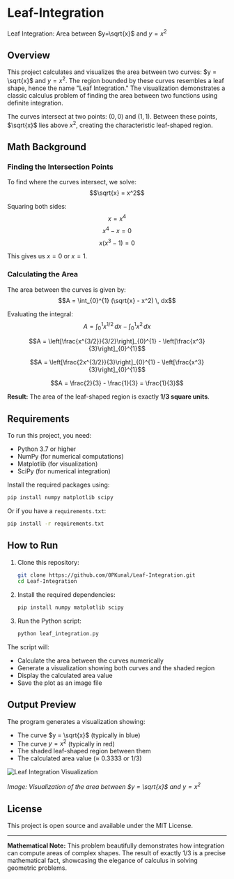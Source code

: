 # Leaf-Integration

Leaf Integration: Area between $y=\sqrt{x}$ and $y=x^2$

## Overview

This project calculates and visualizes the area between two curves: $y = \sqrt{x}$ and $y = x^2$. The region bounded by these curves resembles a leaf shape, hence the name "Leaf Integration." The visualization demonstrates a classic calculus problem of finding the area between two functions using definite integration.

The curves intersect at two points: $(0, 0)$ and $(1, 1)$. Between these points, $\sqrt{x}$ lies above $x^2$, creating the characteristic leaf-shaped region.

## Math Background

### Finding the Intersection Points

To find where the curves intersect, we solve:
$$\sqrt{x} = x^2$$

Squaring both sides:
$$x = x^4$$
$$x^4 - x = 0$$
$$x(x^3 - 1) = 0$$

This gives us $x = 0$ or $x = 1$.

### Calculating the Area

The area between the curves is given by:
$$A = \int_{0}^{1} (\sqrt{x} - x^2) \, dx$$

Evaluating the integral:
$$A = \int_{0}^{1} x^{1/2} \, dx - \int_{0}^{1} x^2 \, dx$$

$$A = \left[\frac{x^{3/2}}{3/2}\right]_{0}^{1} - \left[\frac{x^3}{3}\right]_{0}^{1}$$

$$A = \left[\frac{2x^{3/2}}{3}\right]_{0}^{1} - \left[\frac{x^3}{3}\right]_{0}^{1}$$

$$A = \frac{2}{3} - \frac{1}{3} = \frac{1}{3}$$

**Result:** The area of the leaf-shaped region is exactly **1/3 square units**.

## Requirements

To run this project, you need:

- Python 3.7 or higher
- NumPy (for numerical computations)
- Matplotlib (for visualization)
- SciPy (for numerical integration)

Install the required packages using:
```bash
pip install numpy matplotlib scipy
```

Or if you have a `requirements.txt`:
```bash
pip install -r requirements.txt
```

## How to Run

1. Clone this repository:
   ```bash
   git clone https://github.com/0PKunal/Leaf-Integration.git
   cd Leaf-Integration
   ```

2. Install the required dependencies:
   ```bash
   pip install numpy matplotlib scipy
   ```

3. Run the Python script:
   ```bash
   python leaf_integration.py
   ```

The script will:
- Calculate the area between the curves numerically
- Generate a visualization showing both curves and the shaded region
- Display the calculated area value
- Save the plot as an image file

## Output Preview

The program generates a visualization showing:
- The curve $y = \sqrt{x}$ (typically in blue)
- The curve $y = x^2$ (typically in red)
- The shaded leaf-shaped region between them
- The calculated area value (≈ 0.3333 or 1/3)

![Leaf Integration Visualization](leaf_integration_plot.png)

*Image: Visualization of the area between $y = \sqrt{x}$ and $y = x^2$*

## License

This project is open source and available under the MIT License.

---

**Mathematical Note:** This problem beautifully demonstrates how integration can compute areas of complex shapes. The result of exactly 1/3 is a precise mathematical fact, showcasing the elegance of calculus in solving geometric problems.